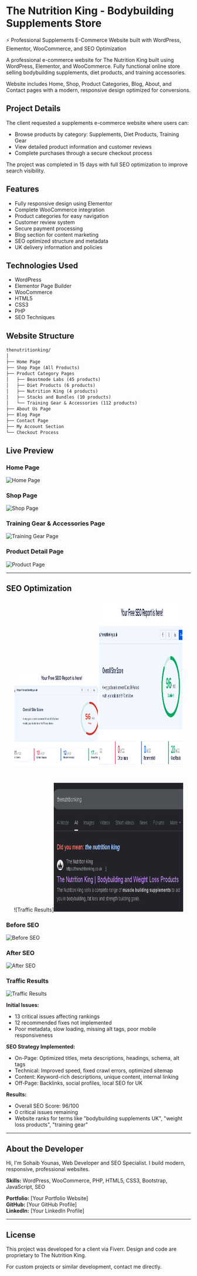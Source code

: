 # The Nutrition King - Bodybuilding Supplements Store

⚡ Professional Supplements E-Commerce Website built with WordPress, Elementor, WooCommerce, and SEO Optimization

A professional e-commerce website for The Nutrition King built using WordPress, Elementor, and WooCommerce. Fully functional online store selling bodybuilding supplements, diet products, and training accessories.  

Website includes Home, Shop, Product Categories, Blog, About, and Contact pages with a modern, responsive design optimized for conversions.  

## Project Details

The client requested a supplements e-commerce website where users can:

- Browse products by category: Supplements, Diet Products, Training Gear
- View detailed product information and customer reviews
- Complete purchases through a secure checkout process

The project was completed in 15 days with full SEO optimization to improve search visibility.

## Features

- Fully responsive design using Elementor
- Complete WooCommerce integration
- Product categories for easy navigation
- Customer review system
- Secure payment processing
- Blog section for content marketing
- SEO optimized structure and metadata
- UK delivery information and policies

## Technologies Used

- WordPress
- Elementor Page Builder
- WooCommerce
- HTML5
- CSS3
- PHP
- SEO Techniques

## Website Structure

```
thenutritionking/
│
├── Home Page
├── Shop Page (All Products)
├── Product Category Pages
│   ├── Beastmode Labs (45 products)
│   ├── Diet Products (6 products)
│   ├── Nutrition King (4 products)
│   ├── Stacks and Bundles (10 products)
│   └── Training Gear & Accessories (112 products)
├── About Us Page
├── Blog Page
├── Contact Page
├── My Account Section
└── Checkout Process
```

## Live Preview

### Home Page
![Home Page](https://via.placeholder.com/800x500/3498db/ffffff?text=Home+Page)

### Shop Page
![Shop Page](https://via.placeholder.com/800x500/e74c3c/ffffff?text=Shop+Page)

### Training Gear & Accessories Page
![Training Gear Page](https://via.placeholder.com/800x500/2ecc71/ffffff?text=Training+Gear+Page)

### Product Detail Page
![Product Page](https://via.placeholder.com/800x500/9b59b6/ffffff?text=Product+Detail+Page)

---

## SEO Optimization
<p align="center">
  <img src="screenshots/Before Seo .png" alt="Screenshot 1" width="45%" height="250px" />
 <img src="screenshots/After Seo .png" alt="Screenshot 2" width="45%" height="450px" />
</p>  
<br>
<p align="center">
  ![Traffic Results]<img src="screenshots/Google Search.png" alt="Screenshot 3" width="70%" height="350px" />
</p> 

### Before SEO
![Before SEO](https://via.placeholder.com/400x250/e74c3c/ffffff?text=Before+SEO)

### After SEO
![After SEO](https://via.placeholder.com/400x250/2ecc71/ffffff?text=After+SEO)

### Traffic Results
![Traffic Results](https://via.placeholder.com/800x400/3498db/ffffff?text=Traffic+Results)

**Initial Issues:**

- 13 critical issues affecting rankings
- 12 recommended fixes not implemented
- Poor metadata, slow loading, missing alt tags, poor mobile responsiveness

**SEO Strategy Implemented:**

- On-Page: Optimized titles, meta descriptions, headings, schema, alt tags
- Technical: Improved speed, fixed crawl errors, optimized sitemap
- Content: Keyword-rich descriptions, unique content, internal linking
- Off-Page: Backlinks, social profiles, local SEO for UK

**Results:**

- Overall SEO Score: 96/100
- 0 critical issues remaining
- Website ranks for terms like "bodybuilding supplements UK", "weight loss products", "training gear"

---

## About the Developer

Hi, I'm Sohaib Younas, Web Developer and SEO Specialist. I build modern, responsive, professional websites.

**Skills:** WordPress, WooCommerce, PHP, HTML5, CSS3, Bootstrap, JavaScript, SEO

**Portfolio:** [Your Portfolio Website]  
**GitHub:** [Your GitHub Profile]  
**LinkedIn:** [Your LinkedIn Profile]

---

## License

This project was developed for a client via Fiverr. Design and code are proprietary to The Nutrition King.

For custom projects or similar development, contact me directly.

